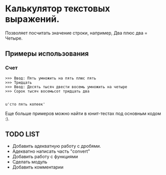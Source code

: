 Калькулятор текстовых выражений.
===================================================

Позволяет посчитать значение строки, например, Два плюс два = Четыре.

Примеры использования
---------------------

### Счет

    >>> Ввод: Пять умножить на пять плюс пять
    >>> Тридцать
    >>> Ввод: Десять тысяч двести восемь умножить на четыре
    >>> Сорок тысяч восемьсот тридцать два


    u'сто пять копеек'

Еще больше примеров можно найти в юнит-тестах под основным кодом :).

TODO LIST
----

* Добавить адекватную работу с дробями.
* Адекватно написать часть "convert"
* Добавить работу с функциями
* Сделать модуль
* Добавить комментарии


